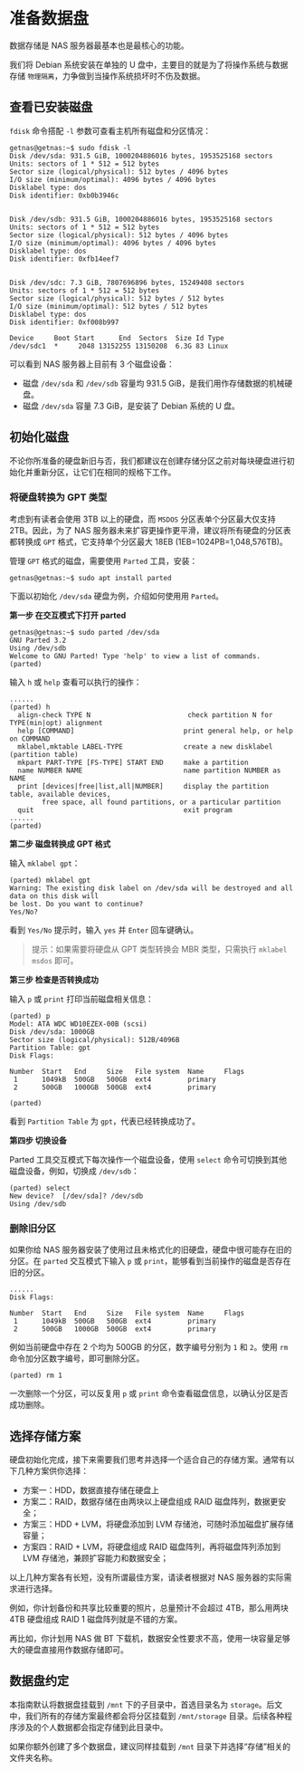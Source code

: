 # 准备数据盘

数据存储是 NAS 服务器最基本也是最核心的功能。

我们将 Debian 系统安装在单独的 U 盘中，主要目的就是为了将操作系统与数据存储 `物理隔离`，力争做到当操作系统损坏时不伤及数据。

## 查看已安装磁盘

`fdisk` 命令搭配 `-l` 参数可查看主机所有磁盘和分区情况：

```
getnas@getnas:~$ sudo fdisk -l
Disk /dev/sda: 931.5 GiB, 1000204886016 bytes, 1953525168 sectors
Units: sectors of 1 * 512 = 512 bytes
Sector size (logical/physical): 512 bytes / 4096 bytes
I/O size (minimum/optimal): 4096 bytes / 4096 bytes
Disklabel type: dos
Disk identifier: 0xb0b3946c


Disk /dev/sdb: 931.5 GiB, 1000204886016 bytes, 1953525168 sectors
Units: sectors of 1 * 512 = 512 bytes
Sector size (logical/physical): 512 bytes / 4096 bytes
I/O size (minimum/optimal): 4096 bytes / 4096 bytes
Disklabel type: dos
Disk identifier: 0xfb14eef7


Disk /dev/sdc: 7.3 GiB, 7807696896 bytes, 15249408 sectors
Units: sectors of 1 * 512 = 512 bytes
Sector size (logical/physical): 512 bytes / 512 bytes
I/O size (minimum/optimal): 512 bytes / 512 bytes
Disklabel type: dos
Disk identifier: 0xf008b997

Device     Boot Start      End  Sectors  Size Id Type
/dev/sdc1  *     2048 13152255 13150208  6.3G 83 Linux
```

可以看到 NAS 服务器上目前有 3 个磁盘设备：

* 磁盘 `/dev/sda` 和 `/dev/sdb` 容量均 931.5 GiB，是我们用作存储数据的机械硬盘。
* 磁盘 `/dev/sda` 容量 7.3 GiB，是安装了 Debian 系统的 U 盘。

## 初始化磁盘

不论你所准备的硬盘新旧与否，我们都建议在创建存储分区之前对每块硬盘进行初始化并重新分区，让它们在相同的规格下工作。

### 将硬盘转换为 GPT 类型

考虑到有读者会使用 3TB 以上的硬盘，而 `MSDOS` 分区表单个分区最大仅支持 2TB。因此，为了 NAS 服务器未来扩容更操作更平滑，建议将所有硬盘的分区表都转换成 `GPT` 格式，它支持单个分区最大 18EB (1EB=1024PB=1,048,576TB)。

管理 `GPT` 格式的磁盘，需要使用 `Parted` 工具，安装：

```
getnas@getnas:~$ sudo apt install parted
```

下面以初始化 `/dev/sda` 硬盘为例，介绍如何使用用 `Parted`。

**第一步 在交互模式下打开 parted**

```
getnas@getnas:~$ sudo parted /dev/sda
GNU Parted 3.2
Using /dev/sdb
Welcome to GNU Parted! Type 'help' to view a list of commands.
(parted)
```

输入 `h` 或 `help` 查看可以执行的操作：

```
......
(parted) h
  align-check TYPE N                        check partition N for TYPE(min|opt) alignment
  help [COMMAND]                           print general help, or help on COMMAND
  mklabel,mktable LABEL-TYPE               create a new disklabel (partition table)
  mkpart PART-TYPE [FS-TYPE] START END     make a partition
  name NUMBER NAME                         name partition NUMBER as NAME
  print [devices|free|list,all|NUMBER]     display the partition table, available devices,
        free space, all found partitions, or a particular partition
  quit                                     exit program
......
(parted)
```

**第二步 磁盘转换成 GPT 格式**

输入 `mklabel gpt`：

```
(parted) mklabel gpt
Warning: The existing disk label on /dev/sda will be destroyed and all data on this disk will
be lost. Do you want to continue?
Yes/No? 
```

看到 `Yes/No` 提示时，输入 `yes` 并 `Enter` 回车键确认。

> 提示：如果需要将硬盘从 GPT 类型转换会 MBR 类型，只需执行 `mklabel msdos` 即可。

**第三步 检查是否转换成功**

输入 `p` 或 `print` 打印当前磁盘相关信息：

```
(parted) p
Model: ATA WDC WD10EZEX-00B (scsi)
Disk /dev/sda: 1000GB
Sector size (logical/physical): 512B/4096B
Partition Table: gpt
Disk Flags:

Number  Start   End     Size   File system  Name     Flags
 1      1049kB  500GB   500GB  ext4         primary
 2      500GB   1000GB  500GB  ext4         primary

(parted)
```

看到 `Partition Table` 为 `gpt`，代表已经转换成功了。

**第四步 切换设备**

Parted 工具交互模式下每次操作一个磁盘设备，使用 `select` 命令可切换到其他磁盘设备，例如，切换成 `/dev/sdb`：

```
(parted) select
New device?  [/dev/sda]? /dev/sdb
Using /dev/sdb
```

### 删除旧分区

如果你给 NAS 服务器安装了使用过且未格式化的旧硬盘，硬盘中很可能存在旧的分区。在 `parted` 交互模式下输入 `p` 或 `print`，能够看到当前操作的磁盘是否存在旧的分区。

```
......
Disk Flags:

Number  Start   End     Size   File system  Name     Flags
 1      1049kB  500GB   500GB  ext4         primary
 2      500GB   1000GB  500GB  ext4         primary
```

例如当前硬盘中存在 2 个均为 500GB 的分区，数字编号分别为 `1` 和 `2`。使用 `rm` 命令加分区数字编号，即可删除分区。

```
(parted) rm 1
``` 

一次删除一个分区，可以反复用 `p` 或 `print` 命令查看磁盘信息，以确认分区是否成功删除。

## 选择存储方案

硬盘初始化完成，接下来需要我们思考并选择一个适合自己的存储方案。通常有以下几种方案供你选择：

* 方案一：HDD，数据直接存储在硬盘上
* 方案二：RAID，数据存储在由两块以上硬盘组成 RAID 磁盘阵列，数据更安全；
* 方案三：HDD + LVM，将硬盘添加到 LVM 存储池，可随时添加磁盘扩展存储容量；
* 方案四：RAID + LVM，将硬盘组成 RAID 磁盘阵列，再将磁盘阵列添加到 LVM 存储池，兼顾扩容能力和数据安全；

以上几种方案各有长短，没有所谓最佳方案，请读者根据对 NAS 服务器的实际需求进行选择。

例如，你计划备份和共享比较重要的照片，总量预计不会超过 4TB，那么用两块 4TB 硬盘组成 RAID 1 磁盘阵列就是不错的方案。

再比如，你计划用 NAS 做 BT 下载机，数据安全性要求不高，使用一块容量足够大的硬盘直接用作数据存储即可。

## 数据盘约定

本指南默认将数据盘挂载到 `/mnt` 下的子目录中，首选目录名为 `storage`。后文中，我们所有的存储方案最终都会将分区挂载到 `/mnt/storage` 目录。后续各种程序涉及的个人数据都会指定存储到此目录中。

如果你额外创建了多个数据盘，建议同样挂载到 `/mnt` 目录下并选择“存储”相关的文件夹名称。